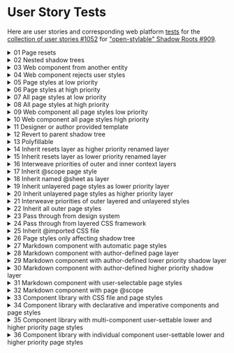 # User Story Tests

Here are user stories and corresponding web platform [tests](https://github.com/htmlcomponents/shadow-layers/tree/main/user-story-tests) for the [collection of user stories #1052](https://github.com/WICG/webcomponents/issues/1052) for ["open-stylable" Shadow Roots #909](https://github.com/WICG/webcomponents/issues/909).

<details>
<summary>01 Page resets</summary>

As a web page author I just want my page resets to work in my shadow tree so that buttons in the shadow tree match buttons outside the shadow tree.

```html
<body>
  <style>
    @layer resets {
      button {
        border: thick dashed red;
      }
    }
  </style>
  <button>Button outside a shadow tree</button>
  <button-group>
    <template shadowrootmode="open">
      <style>
        @layer inherit.resets;
      </style>
      <button>Button inside a shadow tree</button>
    </template>
  </button-group>
</body>
```

</details>

<details>
<summary>02 Nested shadow trees</summary>

As a web page author or shadow tree designer, I want to use declarative shadow DOM to design a `<header-container>` for my page so that buttons in `nav-bar` get their style from `<nav-bar>`, and the Home button gets its style from the page styles. No Javascript, no Flash of Unstyled Content, no attachShadow() or CustomElements.define().

```html
<body>
  <style>
    @layer buttons {
      button {
        border: thick solid blue;
      }
    }
  </style>
  <header-container>
    <template shadowrootmode="open">
      <style>
        @layer inherit.buttons;
      </style>
      <button>Home</button>
      <nav-bar>
        <template shadowrootmode="open">
          <style>
            @layer buttons {
              button {
                border: thick dashed red;
              }
            }
          </style>
          <button>About</button>
        </template>
      </nav-bar>
    </template>
  </header-container>
</body>
```

</details>

<details>
<summary>03 Web component from another entity</summary>

As a web page author I want to pass some page styles into a web component from another entity whose internal styles I do not control, so that the web component will use those styles.

```html
<body>
  <script type="module">
    import { WebComponentFromAnotherEntity } from "./components/WebComponentFromAnotherEntity.js";
    customElements.define(
      "web-component-from-another-entity",
      WebComponentFromAnotherEntity
    );
  </script>
  <style>
    @layer resets {
      button {
        border: thick dashed red;
      }
    }
  </style>
  <web-component-from-another-entity>
    <template shadowrootmode="open">
      <style>
        @layer inherit.resets;
      </style>
    </template>
  </web-component-from-another-entity>
</body>
```

</details>

<details>
<summary>04 Web component rejects user styles</summary>

As a web component author I want to reject any page styles that the web component user offers me to use, so that the styles in the web component are never affected by outer styles.

```html
<body>
  <script type="module">
    import { WebComponentRejectsUserStyles } from "./components/WebComponentRejectsUserStyles.js";
    customElements.define(
      "web-component-rejects-user-styles",
      WebComponentRejectsUserStyles
    );
  </script>
  <style>
    @layer resets {
      button {
        border: thick dashed red;
      }
    }
  </style>
  <web-component-rejects-user-styles>
    <template shadowrootmode="open">
      <style>
        @layer inherit.resets;
      </style>
    </template>
  </web-component-rejects-user-styles>
</body>
```

</details>

<details>
<summary>05 Page styles at low priority</summary>

As a shadow tree designer I want the user of the shadow tree to be able to bring in their page styles at a low priority, so that default styles in the shadow tree will win over brought-in page styles.

```html
<body>
  <style>
    @layer resets {
      button {
        border: thick dashed red;
      }
    }
  </style>
  <button>Button outside a shadow tree</button>
  <button-group>
    <template shadowrootmode="open">
      <style>
        @layer inherit.resets buttons;

        @layer buttons {
          button {
            border: thick solid black;
          }
        }
      </style>
      <button>Button inside a shadow tree</button>
    </template>
  </button-group>
</body>
```

</details>

<details>
<summary>06 Page styles at high priority</summary>

As a shadow tree designer I want the user of the shadow tree to be able to bring in their page styles at a high priority, so that brought-in page styles will win over default styles in the shadow tree.

```html
<body>
  <style>
    @layer resets {
      button {
        border: thick dashed red;
      }
    }
  </style>
  <button>Button outside a shadow tree</button>
  <button-group>
    <template shadowrootmode="open">
      <style>
        @layer buttons, inherit.resets;

        @layer buttons {
          button {
            border: thick solid black;
          }
        }
      </style>
      <button>Button inside a shadow tree</button>
    </template>
  </button-group>
</body>
```

</details>

<details>
<summary>07 All page styles at low priority</summary>

As a shadow tree designer I want the user of the shadow tree to be able to bring in all their page styles at a low priority, so that default styles in the shadow tree will win over brought-in page styles.

```html
<body>
  <style>
    @layer resets {
      button {
        border: thick dashed red;
      }
    }
  </style>
  <button>Button outside a shadow tree</button>
  <button-group>
    <template shadowrootmode="open">
      <style>
        @layer inherit, buttons;

        @layer buttons {
          button {
            border: thick solid black;
          }
        }
      </style>
      <button>Button inside a shadow tree</button>
    </template>
  </button-group>
</body>
```

</details>

<details>
<summary>08 All page styles at high priority</summary>

As a shadow tree designer I want the user of the shadow tree to be able to bring in all their page styles at a high priority, so that brought-in page styles will win over default styles in the shadow tree.

```html
<body>
  <style>
    @layer resets {
      button {
        border: thick dashed red;
      }
    }
  </style>
  <button>Button outside a shadow tree</button>
  <button-group>
    <template shadowrootmode="open">
      <style>
        @layer buttons, inherit;

        @layer buttons {
          button {
            border: thick solid black;
          }
        }
      </style>
      <button>Button inside a shadow tree</button>
    </template>
  </button-group>
</body>
```

</details>

<details>
<summary>09 Web component all page styles low priority</summary>

As a web component author I want to bring in all page styles at a low priority without the web component user doing anything, so that default web component styles will win over brought-in page styles.

```html
<body>
  <script type="module">
    import { WebComponentAllPageStylesLowPriority } from "./components/WebComponentAllPageStylesLowPriority.js";
    customElements.define(
      "web-component-all-page-styles-low-priority",
      WebComponentAllPageStylesLowPriority
    );
  </script>
  <style>
    @layer resets {
      button {
        border: thick dashed red;
      }
    }
  </style>
  <button>Button outside a shadow tree</button>
  <web-component-all-page-styles-low-priority>
  </web-component-all-page-styles-low-priority>
</body>
```

</details>

<details>
<summary>10 Web component all page styles high priority</summary>

As a web component author I want to bring in all page styles at a high priority without the web component user doing anything, so that brought-in page styles will win over default web component styles.

```html
<body>
  <script type="module">
    import { WebComponentAllPageStylesHighPriority } from "./components/WebComponentAllPageStylesHighPriority.js";
    customElements.define(
      "web-component-all-page-styles-high-priority",
      WebComponentAllPageStylesHighPriority
    );
  </script>
  <style>
    @layer resets {
      button {
        border: thick dashed red;
      }
    }
  </style>
  <button>Button outside a shadow tree</button>
  <web-component-all-page-styles-high-priority>
  </web-component-all-page-styles-high-priority>
</body>
```

</details>

<details>
<summary>11 Designer or author provided template</summary>

As a shadow tree designer or web component author, I want to provide users a default template of CSS and/or HTML so that users can knowledgeably bring in page styles.

```html
<body>
  <style>
    @layer shadowbuttons {
      :host(button-group) button {
        border: thick dashed red;
      }
    }
  </style>
  <button>Button outside a shadow tree</button>
  <button-group>
    <template shadowrootmode="open">
      <style>
        @layer buttons, inherit.shadowbuttons;

        @layer buttons {
          button {
            border: thick solid black;
          }
        }
      </style>
      <button>Button inside a shadow tree</button>
      <button>Button inside a shadow tree</button>
    </template>
  </button-group>
</body>
```

</details>

<details>
<summary>12 Revert to parent shadow tree</summary>

As a shadow tree user, I want to bring in styles from a parent shadow tree so that shadow trees that are children of shadow trees will have styles consistent with the parent shadow trees.

(currently unimplemented in shadow layers proposal)

CSS:

```css
@layer buttons, revert.parentshadowbuttons;
```

Example:

```html
<body>
  <button>Button outside a shadow tree</button>
  <button-group>
    <template shadowrootmode="open">
        <style>
            @layer parentshadowbuttons {
                :host(button-group) button {
                    border: thick dashed red;
                }
            }
        </style>
        <button-item>
            <template shadowrootmode="open">
                <style>
                    @layer buttons, revert.parentshadowbuttons;
                    @layer buttons {
                        button {
                            border: thick solid black; }
                    }
                </style>
                <button>button-item inside button-group<button-item>
            </template>
        </button-item>
    </template>
  </button-group>
</body>
```

</details>

<details>
<summary>13 Polyfillable</summary>

As a web author, shadow tree designer or user, or web component author or user I want any solution for bringing in page styles to shadow trees to be polyfillable, so that I can evaluate, test, adopt and deploy it in a timely matter. This seems particularly important for an HTML-parser level feature.

See the user-story-tests folder in the shadow layers proposal [repository](https://github.com/htmlcomponents/shadow-layers).

</details>

<details>
<summary>14 Inherit resets layer as higher priority renamed layer</summary>

As a web page author I want to bring in my resets layer as a renamed layer so that it can have higher priority than the shadow tree's own reset layer.

```html
<body>
  <style>
    @layer resets {
      button {
        border: thick dashed red;
      }
    }
  </style>
  <button>Button outside a shadow tree</button>
  <button-group>
    <template shadowrootmode="open">
      <style>
        @layer resets, inherit.resets.as.shadowresets, shadowresets;

        @layer resets {
          button {
            border: thick solid black;
          }
        }
      </style>
      <button>
        Button inside a shadow tree (thick dashed red) (from outer resets layer)
      </button>
    </template>
  </button-group>
</body>
```

</details>

<details>
<summary>15 Inherit resets layer as lower priority renamed layer</summary>

As a web page author I want to bring in my resets layer as a renamed layer so that it can have lower priority than the shadow tree's own reset layer.

CSS:

```css
@layer inherit.resets.as.shadowresets, shadowresets, resets;
```

Example:

```html
<body>
  <style>
    @layer resets {
      button {
        border: thick dashed red;
      }
    }
  </style>
  <button>Button outside a shadow tree</button>
  <button-group>
    <template shadowrootmode="open">
      <style>
        @layer inherit.resets.as.shadowresets, shadowresets, resets;

        @layer resets {
          button {
            border: thick solid black;
          }
        }
      </style>
      <button>
        Button inside a shadow tree (thick solid black) (from shadow tree
        resets)
      </button>
    </template>
  </button-group>
</body>
```

</details>

<details>
<summary>16 Interweave priorities of outer and inner context layers</summary>

As a web page author I want to interweave priorities of outer and inner context layers so some have lower priority of a shadow tree layer and some have higher priority of a shadow tree layer.

CSS:

```css
@layer inherit.A.as.outerA, inherit.B.as.outerB, outerA, A, B, outerB;
```

Example:

```html
<body>
  <style>
    @layer A {
      button.a {
        border: thick dashed red;
      }
    }
    @layer B {
      button.b {
        border: thick solid blue;
      }
    }
  </style>
  <button>Button outside a shadow tree</button>
  <button-group>
    <template shadowrootmode="open">
      <style>
        @layer inherit.A.as.outerA, inherit.B.as.outerB, outerA, A, B, outerB;

        @layer A {
          button.a {
            border: thin dashed red;
          }
        }
        @layer B {
          button.b {
            border: thin solid blue;
          }
        }
      </style>
      <button class="a">Button a (inner has priority, thin dashed red)</button>
      <button class="b">Button b (outer has priority, thick solid blue)</button>
    </template>
  </button-group>
</body>
```

</details>

<details>
<summary>17 Inherit @scope page style</summary>

As a declarative shadow tree or web component user, I want to bring into a shadow tree a page style that includes an @scope rule in a layer, so that I can give the outer context @scope rule priority over an inner content @scope rule.

```html
<body>
  <style>
    @layer card-container {
      @scope (section) to (article) {
        header {
          border: thick dashed red;
        }
      }
    }
  </style>
  <card-container>
    <template shadowrootmode="open">
      <style>
        @layer inherit.card-container.as.outer-card-container, card-container, outer-card-container;

        @layer card-container {
          @scope (section) to (article) {
            header {
              border: thick solid black;
            }
          }
        }
      </style>
      <section>
        <header>
          Card Header (thick red dashed) (from outer-card-container)
        </header>
        <article class="content">
          <header>Content Header</header>
          <div>Content</div>
        </article>
      </section>
    </template>
  </card-container>
</body>
```

</details>

<details>
<summary>18 Inherit named @sheet as layer</summary>

As a declarative shadow tree or web component user, I want to bring into a shadow tree a page style that includes an @sheet in a layer, so that I can give the outer context @sheet priority over an inner content styles.

[At-rule support detection in @supports](https://www.bram.us/2022/01/20/detect-at-rule-support-with-the-at-rule-function/) is not available, so @sheet would not be polyfillable [Multiple stylesheets per file #5629](https://github.com/w3c/csswg-drafts/issues/5629), so the POC does not implement @sheet. However, @layer is widely deployed so polyfillability is not needed for it, and @layer also provides the essential priority mechanism.

Nonetheless, an @sheet supporting syntax would be possible:

```css
//Inherit named sheet as layer
@layer inherit.sheet.mysheet.as.mysheet, mysheet;
```

</details>

<details>
<summary>19 Inherit unlayered page styles as lower priority layer</summary>

As a user or author of a declarative shadow tree or web component I want to bring in unlayered page styles into a shadow tree so that the outer context unlayered page styles will have lower priority than the shadow tree styles.

In CSS:

```css
@layer inherit.unlayered.as.unlayered, unlayered, shadowstyles;
```

Example:

```html
<body>
  <style>
    button {
      border: thick solid black;
    }
  </style>
  <button>Button outside a shadow tree</button>
  <button-group>
    <template shadowrootmode="open">
      <style>
        @layer inherit.unlayered.as.unlayered, unlayered, shadowstyles;

        @layer shadowstyles {
          button {
            border: thick dashed red;
          }
        }
      </style>
      <button>
        Button inside a shadow tree (thick dashed red) (styled from
        shadowstyles)
      </button>
    </template>
  </button-group>
</body>
```

</details>

<details>
<summary>20 Inherit unlayered page styles as higher priority layer</summary>

As a user or author of a declarative shadow tree or web component I want to bring in unlayered page styles into a shadow tree so that the outer context unlayered page styles will have higher priority than the shadow tree styles.

In CSS:

```css
@layer inherit.unlayered.as.unlayered, unlayered, shadowstyles;
```

Example:

```html
<body>
  <style>
    button {
      border: thick solid black;
    }

    @layer buttons {
      button {
        border: thick dashed yellow;
      }
    }
  </style>
  <button>Button outside a shadow tree</button>
  <button-group>
    <template shadowrootmode="open">
      <style>
        @layer inherit.unlayered.as.unlayered, shadowstyles, unlayered;

        @layer shadowstyles {
          button {
            border: thick dashed red;
          }
        }
      </style>
      <button>
        Button inside a shadow tree (thick solid black) (styled from unlayered
        page styles)
      </button>
    </template>
  </button-group>
</body>
```

</details>

<details>
<summary>21 Interweave priorities of outer layered and unlayered styles</summary>

As a user or author of a declarative shadow tree or web component I want to bring in both layered unlayered page styles into a shadow tree, so that the outer context layered and unlayered page styles can interweave with the shadow tree styles.

In CSS:

```css
@layer inherit.layered.as.layered, inherit.unlayered.as.unlayered, layered, shadowstyles, unlayered;
```

Example:

```html
<body>
  <style>
    button {
      border: thick solid black;
    }

    @layer buttons {
      button {
        border: thick dashed yellow;
      }
    }
  </style>
  <button>Button outside a shadow tree</button>
  <button-group>
    <template shadowrootmode="open">
      <style>
        @layer inherit.layered.as.layered, inherit.unlayered.as.unlayered, layered, shadowstyles, unlayered;
        @layer shadowstyles {
          button {
            border: thick dashed red;
          }
        }
      </style>
      <button>
        Button inside a shadow tree (thick solid black) (styled from unlayered
        page styles)
      </button>
    </template>
  </button-group>
</body>
```

</details>

<details>
<summary>22 Inherit all outer page styles</summary>

As a user or author of a declarative shadow tree or web component I want to bring in both layered unlayered page styles into a shadow tree, so that the outer context unlayered styles have priority over outer context layered styles.

In CSS:

```css
@layer inherit.unlayered.as.unlayered, inherit.unlayered.as.unlayered, layered, unlayered;
```

Example:

```html
<body>
  <style>
    button {
      border: thick solid black;
    }

    @layer buttons {
      button {
        border: thick dashed yellow;
      }

      @import url(assets/resets.css) layer(resets);
    }
  </style>
  <button>Button outside a shadow tree</button>
  <button-group>
    <template shadowrootmode="open">
      <style>
        @layer inherit.layered.as.layered, inherit.unlayered.as.unlayered, layered, unlayered;
      </style>
      <button>
        Button inside a shadow tree (thick solid black) (styled from unlayered
        page styles)
      </button>
    </template>
  </button-group>
</body>
```

</details>

<details>
<summary>23 Pass through from design system</summary>

As a user of a design system and a web component or declarative shadow tree, neither of which I control the styles, I want to pass CSS framework styles into the web component or declarative shadow tree, so that the web component or declarative shadow tree can be styled consistent with the CSS framework.

Example:

```html
<body>
  <style>
    button {
      border: thick solid black;
    }

    @layer design-system {
      button {
        border: thick dashed red;
      }
    }
  </style>
  <button>Button outside a shadow tree</button>
  <button-group>
    <template shadowrootmode="open">
      <style>
        @layer inherit.design-system.as.design-system, design-system;
      </style>
      <button>
        Button inside a shadow tree (thick dashed red) (styled from design
        system layer)
      </button>
    </template>
  </button-group>
</body>
```

</details>

<details>
<summary>24 Pass through from layered CSS framework</summary>

As a user of a layer-aware [low-priority CSS framework](https://github.com/w3c/csswg-drafts/issues/6284#issuecomment-1006946621) and a web component or declarative shadow tree, neither of which I control the styles, I want to pass CSS framework styles into the web component or declarative shadow tree, so that the web component or declarative shadow tree can be styled consistent with the CSS framework.

Example:

```html
<body>
  <style>
    @layer css-framework {
      button {
        border: thick dashed red;
      }
    }
    button {
      border: thick solid black;
    }
  </style>
  <button>Button outside a shadow tree</button>
  <button-group>
    <template shadowrootmode="open">
      <style>
        @layer inherit.css-framework.as.css-framework, css-framework;
      </style>
      <button>
        Button inside a shadow tree (thick dashed red) (styled from
        css-framework)
      </button>
    </template>
  </button-group>
</body>
```

</details>

<details>
<summary>25 Inherit @imported CSS file</summary>

As a shadow tree or web component user, I want to inherit into a shadow tree a CSS file that I have already @imported into the page outside the shadow tree, so that I don't have to @import the same CSS file twice (once into the page, and again into the shadow tree).

In other words, I don't want to have to do this:

resets.css file:

```css
button {
  border: thick dashed red;
}
```

Double @import I don't want to do:

```html
<body>
  @import assets/resets.css;
  <button>Button outside a shadow tree</button>
  <button-group>
    <template shadowrootmode="open">
      @import assets/resets.css;
      <button>
        Button inside a shadow tree (thick dashed red) (double imported
        resets.css)
      </button>
    </template>
  </button-group>
</body>
```

See also [Allow authors to apply new css features (like cascade layers) while linking stylesheets #7540](https://github.com/whatwg/html/issues/7540) and [Provide an attribute for assigning a `<link>` to a cascade layer #5853](https://github.com/w3c/csswg-drafts/issues/5853).

Example:

```html
<body>
  <style>
    @import assets/resets.css layer(resets);
  </style>
  <button>Button outside a shadow tree</button>
  <button-group>
    <template shadowrootmode="open">
      <style>
        @layer inherit.resets.as.outerresets, outerresets;
      </style>
      <button>
        Button inside a shadow tree (thick dashed red) (from inherited
        resets.css file)
      </button>
    </template>
  </button-group>
</body>
```

</details>

<details>
<summary>26 Page styles only affecting shadow tree</summary>
<p>
As a shadow tree or web component user, I want to provide some page styles outside a shadow tree that won't affect the page at all but can be inherited into the shadow tree, so that I can write page styles that only affect shadow trees.
</p>

- Note that [when evaluated in the context of a shadow tree](https://drafts.csswg.org/css-scoping/#host-selector), `:host( <compound-selector> )` matches the shadow tree’s shadow host if the shadow host, in its normal context, matches the selector argument. In any other context, it matches nothing.
- `:host` behaves similarly in any other context.

```html
<style>
  @layer button-group-styles {
    :host(button-group) button {
      border: thick dashed red;
    }
  }
</style>
<button>Button outside a shadow tree (not thick dashed red)</button>
<button-group>
  <template shadowrootmode="open">
    <style>
      @layer inherit.button-group-styles.as.page-defined-styles, page-defined-styles;
    </style>
    <button>
      Button inside a shadow tree (thick dashed red) (from page layer
      'button-group-styles')
    </button>
  </template>
</button-group>
```

</details>

<details>
<summary>27 Markdown component with automatic page styles</summary>

As a web component author, I want to write a web component that transforms markdown into HTML and brings in page styles, so that transformed markdown is styled from page styles without the web component user having to do anything.

A [prototypical](https://github.com/WICG/webcomponents/issues/909#issuecomment-1936910846) `<md-block>` web component with page styles.

```html
<body>
  <style>
    h2 {
      border: thick dashed red;
    }
  </style>
  <h2>H2 outside shadow tree</h2>
  <md-block>
    <script type="text/markdown">
      ## H2 from markdown (thick dashed red) (from page styles)
    </script>
  </md-block>
</body>
```

</details>

<details>
<summary>28 Markdown component with author-defined page layer</summary>

As a web component author, I want to write a web component that transforms markdown into HTML and brings in a page layer with a name that I designate, so that the transformed markdown is styled from the named page layer I designate.

```html
<body>
  <style>
    @layer md-block-styles {
      h2 {
        border: thick dashed red;
      }
    }
  </style>
  <h2>H2 outside shadow tree</h2>
  <md-block-with-author-defined-page-layer>
    <script type="text/markdown">
      ## H2 from markdown (thick dashed red) (from page styles)
    </script>
  </md-block-with-author-defined-page-layer>
</body>
```

</details>

<details>
<summary>29 Markdown component with author-defined lower priority shadow layer
</summary>

As a web component author, I want to write a web component that transforms markdown into HTML and brings in page styles, so that the transformed markdown is styled from page styles if they exist and if not the transformed markdown is styled by default web component provided styles, without the web component user having to do anything.

```html
<body>
  <style>
    h2 {
      border: thick dashed red;
    }
  </style>
  <h2>H2 outside shadow tree</h2>
  <md-block-with-author-defined-lower-priority-shadow-layer>
    <script type="text/markdown">
      ## H2 from markdown (thick dashed red) (from page styles)

      ### H3 from markdown (thick solid black) (from web component default styles)
    </script>
  </md-block-with-author-defined-lower-priority-shadow-layer>
</body>
```

</details>

<details>
<summary>30 Markdown component with author-defined higher priority shadow layer</summary>

As a web component author, I want to write a web component that transforms markdown into HTML and brings in page styles, so that the transformed markdown is styled from page styles, but if web component default styles exist they have higher priority, without the web component user having to do anything.

```html
<body>
  <style>
    h2,
    h3 {
      border: thick dashed red;
    }
  </style>
  <h2>H2 outside shadow tree</h2>
  <md-block-with-author-defined-higher-priority-shadow-layer>
    <script type="text/markdown">
      ## H2 from markdown (thick dashed red) (from page styles)

      ### H3 from markdown (thick solid black) (from web component default styles)
    </script>
  </md-block-with-author-defined-higher-priority-shadow-layer>
</body>
```

</details>

<details>
<summary>31 Markdown component with user-selectable page styles</summary>

As a web component author, I want to write a web component that transforms markdown into HTML, and has default markdown styles and user-selectable page styles, so that the transformed markdown is styled by either the defaults or by the styled user-selectable page styles, as the user sees fit.

```html
<body>
  <style>
    @layer resets {
      h2 {
        border: thick dashed red;
      }
    }
  </style>
  <h2>H2 outside shadow tree</h2>
  <md-block-with-user-selectable-page-styles>
    <script type="text/markdown">
      ## H2 from markdown (thick dashed red) (from page styles)

      ### H3 from markdown (thick solid black) (from component defaults)
    </script>
    <template shadowrootmode="open">
      <style>
        @layer inherit.resets.as.outerresets, mk-block-defaults, outerresets;
      </style>
    </template>
  </md-block-with-user-selectable-page-styles>
</body>
```

</details>

<details>
<summary>32 Markdown component with page @scope</summary>

As a web component author, I want to write a web component that transforms markdown into HTML, and has default markdown styles and user-selectable page styles, so that the transformed markdown can be styled by a user-provided @scope page style.

```html
<body>
  <style>
    @layer markdown-scope-styles {
      @scope (article) to (li) {
        ul {
          border: thick dashed red;
        }
      }
    }
  </style>
  <h2>H2 outside shadow tree</h2>
  <md-block-with-user-selectable-page-styles>
    <script type="text/markdown">
      ## H2 from markdown

      - list item from markdown (thick dashed red) (from page @scope)

      ### H3 from markdown (thick solid black) (from component defaults)
    </script>
    <template shadowrootmode="open">
      <style>
        @layer inherit.markdown-scope-styles.as.markdown-scope-styles, md-block-default-styles, markdown-scope-styles;
      </style>
    </template>
  </md-block-with-user-selectable-page-styles>
</body>
```

</details>

<details>
<summary>33 Component library with CSS file and page styles</summary>

As a shadow-tree-based component library author or maintainer I want to provide a single, once-imported CSS file for all the components in the library and also bring all page styles into some of the components, so that library and page styles only apply to some or all components as appropriate.

Exemplar imperative components:

- **`<md-block>`**: An imperative (Javascript) component that transforms and displays markdown contained in a `<script type="text/markdown">` element. (a [prototypical](https://github.com/WICG/webcomponents/issues/909#issuecomment-1936910846) imperative shadow tree component with page styles added, see 27-32 Markdown Component user stories)
- **`<counter-button>`**: An imperative (Javascript) shadow tree component with a clickable counter button. (like a [prototypical plain DOM Javascript component](https://vitejs.dev/guide/))

See user story "25 Inherit imported css file".

```html
<body>
    <style>
        @import url(library/library.css) layer(library);

        h2 {
            border: thick dashed red;
        }

        button {
            border: thick ridge yellow;
        }

        section {
            border: thick solid red;
        }
    </style>
    <section>
        Section outside shadow tree
        <h2>H2 outside shadow tree</h2>
        <button>button outside shadow tree</h2>
    </section>
    <md-block>
        <script type="text/markdown">
## H2 from markdown (thick dashed red) (from page styles)
    </script>
    </md-block>
    <counter-button></counter-button>
</body>
```

</details>

<details>
<summary>34 Component library with declarative and imperative components and page styles</summary>

As a shadow-tree-based component library author or maintainer starting from the component library in "33 Component library with CSS file and page styles", I want to add declarative-only components (components built with declarative shadow DOM and no Javascript), so that the library provides both declarative and imperative components.

Exemplar declarative component:

- **`<section-container>`**: A declarative component (no Javascript declarative shadow tree) that styles semantic HTML elements section, header, and footer. (A platform-encapusulated version of a [very commonly](https://wordpress.com/support/wordpress-editor/blocks/group-block/) implemented [web design pattern](https://university.webflow.com/lesson/container?topics=elements)).

```html
<body>
    <style>
        @import url(library/library.css) layer(library);

        h2 {
            border: thick dashed red;
        }

        button {
            border: thick ridge yellow;
        }

        section {
            border: thick solid black;
        }
    </style>
    <section>
        Section outside shadow tree
        <h2>H2 outside shadow tree</h2>
        <button>button outside shadow tree</h2>
    </section>
    <section-container>
        <template shadowrootmode="open">
            <style>
                @layer inherit, inherit.library.as.library, library;
            </style>
            <section>
                <slot></slot>
            </section>
        </template>
        <div>section-container</div>
        <md-block>
            <script type="text/markdown">
## H2 from markdown (thick dashed red) (from page styles)
      </script>
        </md-block>
        <counter-button></counter-button>
    </section-container>
</body>
```

</details>

<details>
<summary>35 Component library with multi-component user-settable lower and higher priority page styles</summary>

As a shadow-tree-based component library author or maintainer starting from the component library in "34 Component library with declarative and imperative components and page styles", I want to add multi-component user-settable lower and higher priority page styles, so that users can provide page styles that have either lower or higher priority than component default styles.

```html
<body>
    <style>
        @import url(library/library.css) layer(library);

        h2 {
            border: thick dashed red;
        }

        button {
            border: thick ridge yellow;
        }

        section {
            border: thick solid black;
        }

        @layer library-user {
            h4 {
                border: thick ridge red;
            }
        }

        @layer library-user-priority {
            h5 {
                border: thick ridge black;
            }
        }
    </style>
    <section>
        Section outside shadow tree
        <h2>H2 outside shadow tree</h2>
        <button>button outside shadow tree</h2>
    </section>
    <section-container>
        <template shadowrootmode="open">
            <style>
                @layer inherit, inherit.library.as.library, library;
            </style>
            <section>
                <slot></slot>
            </section>
        </template>
        <md-block>
            <script type="text/markdown">
## H2 from markdown (thick dashed red) (from page styles)

### H3 from markdown

#### H4 from markdown (thick ridge red) (from library-user)

##### H5 from markdown (thick ridge black) (from library-user-priority)
      </script>
        </md-block>
        <counter-button></counter-button>
    </section-container>
</body>
```

</details>

<details>
<summary>36 Component library with individual component user-settable lower and higher priority page styles</summary>

As a shadow-tree-based component library author or maintainer starting from the component library in "35 Component library with multi-component user-settable lower and higher priority page styles", I want to add to individual components user-settable lower and higher priority page styles, so that users can bring in and priortize any page style layers they want.

```html
<body>
  <style>
        @import url(library/library.css) layer(library);

        @layer page-layer {
            h2 {
                border: thick dashed red;
            }

            button {
                border: thick ridge yellow;
            }

            section {
                border: thick solid black;
            }
        }
    </style>
    <section>
        Section outside shadow tree
        <h2>H2 outside shadow tree</h2>
        <button>button outside shadow tree</h2>
    </section>
    <section-container>
        <template shadowrootmode="open">
            <style>
              @layer inherit.page-layer.as.page-layer, inherit.library.as.library, library;
            </style>
            <section>
                <slot></slot>
            </section>
        </template>
        <md-block>
            <script type="text/markdown">
## H2 from markdown (thick dashed red) (from page layer)

###### H6 from markdown (thick solid black) (from component defaults)
      </script>
        </md-block>
        <counter-button></counter-button>
    </section-container>

</body>
```

</details>
